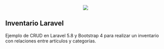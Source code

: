 <p align="center"><img src="https://laravel.com/assets/img/components/logo-laravel.svg"></p>

## Inventario Laravel

Ejemplo de CRUD en Laravel 5.8 y Bootstrap 4 para realizar un inventario con relaciones entre artículos y categorías.
